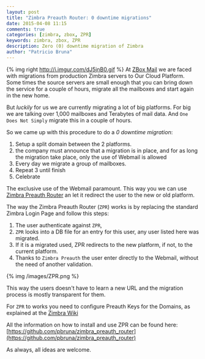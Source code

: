 ```yaml
---
layout: post
title: "Zimbra Preauth Router: 0 downtime migrations"
date: 2015-04-08 11:15
comments: true
categories: [zimbra, zbox, ZPR]
keywords: zimbra, zbox, ZPR
description: Zero (0) downtime migration of Zimbra
author: "Patricio Bruna"
---
```

{% img right http://i.imgur.com/dJ5jnB0.gif %}
At [ZBox Mail](https://www.zboxapp.com) we are faced with migrations from production Zimbra servers to Our Cloud Platform. Some times the source servers are small enough that you can bring down the service for a couple of hours, migrate all the mailboxes and start again in the new home.

But _luckily_ for us we are currently migrating a lot of big platforms. For big we are talking over 1,000 mailboxes and Terabytes of mail data. And `One Does Not Simply` migrate this in a couple of hours.

So we came up with this procedure to do a _0 downtime migration_:

1. Setup a split domain between the 2 platforms.
3. the company must announce that a migration is in place, and for as long the migration take place, only the use of Webmail is allowed
3. Every day we migrate a group of mailboxes.
4. Repeat 3 until finish
5. Celebrate

The exclusive use of the Webmail paramount. This way you we can use [Zimbra Preauth Router](https://github.com/pbruna/zimbra_preauth_router) an let it redirect the user to the new or old platform.

The way the Zimbra Preauth Router (`ZPR`) works is by replacing the standard Zimbra Login Page and follow this steps:

1. The user authenticate against `ZPR`,
2. `ZPR` looks into a DB file for an entry for this user, any user listed here was migrated.
3. If it is a migrated used, ZPR redirects to the new platform, if not, to the current platform.
4. Thanks to `Zimbra Preauth` the user enter directly to the Webmail, without the need of another validation.

{% img /images/ZPR.png %}

This way the users doesn't have to learn a new URL and the migration process is mostly transparent for them.

For `ZPR` to works you need to configure Preauth Keys for the Domains, as explained at the [Zimbra Wiki](https://wiki.zimbra.com/wiki/Preauth)

All the information on how to install and use ZPR can be found here: [https://github.com/pbruna/zimbra_preauth_router](https://github.com/pbruna/zimbra_preauth_router)

As always, all ideas are welcome.